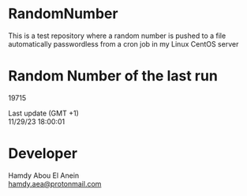 # RandomNumber    
This is a test repository where a random number is pushed to a file automatically passwordless from a cron job in my Linux CentOS server    
# Random Number of the last run   
19715
      
Last update (GMT +1)    
11/29/23 18:00:01
# Developer    
Hamdy Abou El Anein   
hamdy.aea@protonmail.com
